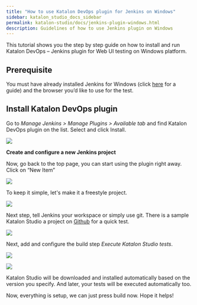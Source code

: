 ```yaml
---
title: "How to use Katalon DevOps plugin for Jenkins on Windows" 
sidebar: katalon_studio_docs_sidebar
permalink: katalon-studio/docs/jenkins-plugin-windows.html 
description: Guidelines of how to use Jenkins plugin on Windows
---
```

This tutorial shows you the step by step guide on how to install and run Katalon DevOps – Jenkins plugin for Web UI testing on Windows platform.

## Prerequisite

You must have already installed Jenkins for Windows (click [here](https://jenkins.io/doc/book/installing/) for a guide) and the browser you’d like to use for the test.

## Install Katalon DevOps plugin

Go to _Manage Jenkins > Manage Plugins > Available tab_ and find Katalon DevOps plugin on the list. Select and click Install.

![](https://github.com/katalon-studio/docs-images/raw/master/katalon-studio/docs/jenkins-plugin-windows/Picture1.png)


**Create and configure a new Jenkins project**

Now, go back to the top page, you can start using the plugin right away. Click on “New Item”

![](https://github.com/katalon-studio/docs-images/raw/master/katalon-studio/docs/jenkins-plugin-windows/Picture2.png)

To keep it simple, let's make it a freestyle project.

![](https://github.com/katalon-studio/docs-images/raw/master/katalon-studio/docs/jenkins-plugin-windows/Picture3.png)

Next step, tell Jenkins your workspace or simply use git. There is a sample Katalon Studio a project on [Github](https://github.com/katalon-studio-samples/ci-samples) for a quick test.


![](https://github.com/katalon-studio/docs-images/raw/master/katalon-studio/docs/jenkins-plugin-windows/Picture4.png)

Next, add and configure the build step _Execute Katalon Studio tests_.


![](https://github.com/katalon-studio/docs-images/raw/master/katalon-studio/docs/jenkins-plugin-windows/Picture5.png)


![](https://github.com/katalon-studio/docs-images/raw/master/katalon-studio/docs/jenkins-plugin-windows/Picture6.png)

Katalon Studio will be downloaded and installed automatically based on the version you specify. And later, your tests will be executed automatically too.

Now, everything is setup, we can just press build now. Hope it helps!
